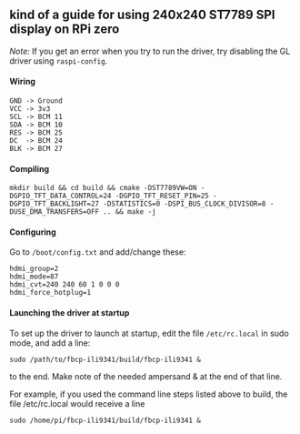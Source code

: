 ## kind of a guide for using 240x240 ST7789 SPI display on RPi zero
*Note:* If you get an error when you try to run the driver, try disabling the GL driver using `raspi-config`.
#### Wiring
```
GND -> Ground
VCC -> 3v3
SCL -> BCM 11
SDA -> BCM 10
RES -> BCM 25
DC  -> BCM 24
BLK -> BCM 27
```
#### Compiling
```
mkdir build && cd build && cmake -DST7789VW=ON -DGPIO_TFT_DATA_CONTROL=24 -DGPIO_TFT_RESET_PIN=25 -DGPIO_TFT_BACKLIGHT=27 -DSTATISTICS=0 -DSPI_BUS_CLOCK_DIVISOR=8 -DUSE_DMA_TRANSFERS=OFF .. && make -j
```
#### Configuring
Go to `/boot/config.txt` and add/change these:
```
hdmi_group=2
hdmi_mode=87
hdmi_cvt=240 240 60 1 0 0 0
hdmi_force_hotplug=1
```
#### Launching the driver at startup
To set up the driver to launch at startup, edit the file `/etc/rc.local` in sudo mode, and add a line:

```
sudo /path/to/fbcp-ili9341/build/fbcp-ili9341 &
```

to the end. Make note of the needed ampersand & at the end of that line.

For example, if you used the command line steps listed above to build, the file /etc/rc.local would receive a line

```
sudo /home/pi/fbcp-ili9341/build/fbcp-ili9341 &
```